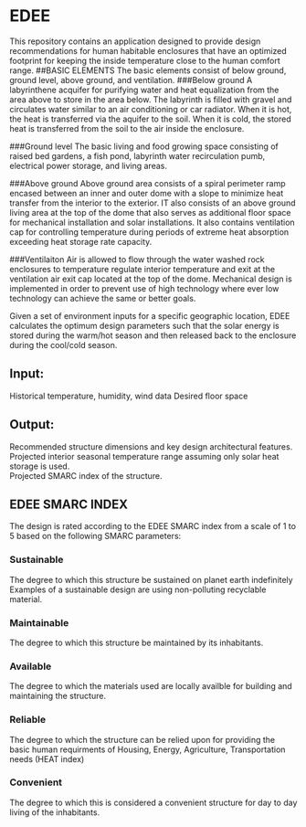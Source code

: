 # EDEE 
This repository contains an application designed to provide design recommendations for human habitable enclosures that have an optimized footprint for keeping the inside temperature close to the human comfort range.
##BASIC ELEMENTS
The basic elements consist of below ground, ground level, above ground, and ventilation.
###Below ground
A labyrinthene acquifer for purifying water and heat equalization from the area above to store in the area below.
The labyrinth is filled with gravel and circulates water similar to an air conditioning or car radiator.  When it is hot, the heat is transferred via the aquifer to the soil.  When it is cold, the stored heat is transferred from the soil to the air inside the enclosure.

###Ground level
The basic living and food growing space consisting of raised bed gardens, a fish pond, labyrinth water recirculation pumb, electrical power storage, and living areas.

###Above ground
Above ground area consists of a spiral perimeter ramp encased between an inner and outer dome with a slope to minimize heat transfer from the interior to the exterior.  IT also consists of an above ground living area at the top of the dome that also serves as additional floor space for mechanical installation and solar installations.  It also contains ventilation cap for controlling temperature during periods of extreme heat absorption exceeding heat storage rate capacity.

###Ventilaiton
Air is allowed to flow through the water washed rock enclosures to temperature regulate interior temperature and exit at the ventilation air exit cap located at the top of the dome.  Mechanical design is implemented in order to prevent use of high technology where ever low technology can achieve the same or better goals.

Given a set of environment inputs for a specific geographic location, EDEE calculates the optimum design parameters such that the solar energy is stored during the warm/hot season and then released back to the enclosure during the cool/cold season.

## Input:  
Historical temperature, humidity, wind data
Desired floor space

## Output:
Recommended structure dimensions and key design architectural features.
Projected interior seasonal temperature range assuming only solar heat storage is used.  
Projected SMARC index of the structure.
 
## EDEE SMARC INDEX
The design is rated according to the EDEE SMARC index from a scale of 1 to 5 based on the following SMARC parameters:

### Sustainable
The degree to which this structure be sustained on planet earth indefinitely
Examples of a sustainable design are using non-polluting recyclable material.

### Maintainable
The degree to which this structure be maintained by its inhabitants.

### Available
The degree to which the materials used are locally availble for building and maintaining the structure.

### Reliable
The degree to which the structure can be relied upon for providing the basic human requirments of Housing, Energy, Agriculture, Transportation needs (HEAT index)

### Convenient
The degree to which this is considered a convenient structure for day to day living of the inhabitants.
